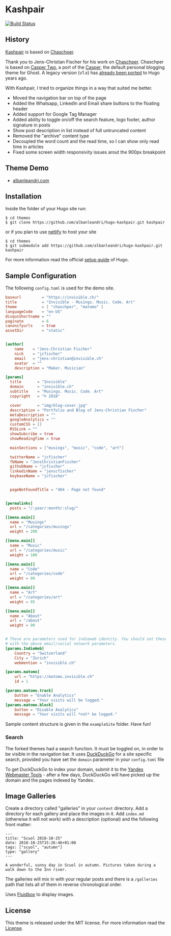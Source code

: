 # Kashpair

[![Build Status](https://travis-ci.org/albanleandri/hugo-kashpair.svg?branch=master)](https://travis-ci.org/albanleandri/hugo-kashpair)

## History
[Kashpair](https://github.com/albanleandri/hugo-kashpair) is based on [Chaschper](https://github.com/jcfischer/hugo-chaschper).

Thank you to Jens-Christian Fischer for his work on [Chaschper](https://github.com/jcfischer/hugo-chaschper). Chaschper is based on [Casper Two](https://github.com/eueung/hugo-casper-two), a port of the [Casper](https://github.com/TryGhost/Casper), the default personal blogging theme for Ghost. A legacy version (v1.x) has [already been ported](https://github.com/vjeantet/hugo-theme-casper) to Hugo years ago.

With Kashpair, I tried to organize things in a way that suited me better.

* Moved the navigation bar on top of the page
* Added the Whatsapp, LinkedIn and Email share buttons to the floating header
* Added support for Google Tag Manager
* Added ability to toggle on/off the search feature, logo footer, author signature in posts
* Show post description in list instead of full untruncated content
* Removed the "archive" content type
* Decoupled the word count and the read time, so I can show only read time in articles
* Fixed some screen width responsivity issues arout the 900px breakpoint

## Theme Demo

- [albanleandri.com](https://albanleandri.com/)

## Installation

Inside the folder of your Hugo site run:

    $ cd themes
    $ git clone https://github.com/albanleandri/hugo-kashpair.git kashpair
    
or if you plan to use [netlify](https://netlify.com) to host your site
   
    $ cd themes
    $ git submodule add https://github.com/albanleandri/hugo-kashpair.git kashpair
   

For more information read the official [setup guide](//gohugo.io/overview/installing/) of Hugo.


## Sample Configuration

The following `config.toml` is used for the demo site. 

```toml
baseurl         = "https://invisible.ch/"
title           = "Invisible - Musings. Music. Code. Art"
theme           = [ "chaschper", "matomo" ]
languageCode    = "en-US"
disqusShortname = ""
paginate        = 6
canonifyurls    = true
assetDir        = "static"


[author]
    name    = "Jens-Christian Fischer"
    nick    = "jcfischer"
    email   = "jens-christian@invisible.ch"
    avatar  = ""
    description = "Maker. Musician"

[params]
  title       = "Invisible"
  domain      = "invisible.ch"
  subtitle    = "Musings. Music. Code. Art"
  copyright   = "© 2018"

  cover       = "img/blog-cover.jpg"
  description = "Portfolio and Blog of Jens-Christian Fischer"
  metaDescription = ""
  googleAnalytics = ""
  customCSS = []
  RSSLink = ""
  showSubcribe = true
  showReadingTime = true

  mainSections = ["musings", "music", "code", "art"]

  twitterName = "jcfischer"
  fbName = "JensChristianFischer"
  githubName = "jcfischer"
  linkedinName = "jenscfischer"
  keybaseName = "jcfischer"


  pageNotFoundTitle = "404 - Page not found"


[permalinks]
  posts = "/:year/:month/:slug/"

[[menu.main]]
  name = "Musings"
  url = "/categories/musings"
  weight = 200

[[menu.main]]
  name = "Music"
  url = "/categories/music"
  weight = 100

[[menu.main]]
  name = "Code"
  url = "/categories/code"
  weight = 99

[[menu.main]]
  name = "Art"
  url = "/categories/art"
  weight = 95

[[menu.main]]
  name = "About"
  url = "/about"
  weight = 90


# These are parameters used for indieweb identity. You should set these along
# with the above email/social network parameters.
[params.IndieWeb]
    Country = "Switzerland"
    City = "Zurich"
    webmention = "invisible.ch"

[params.matomo]
    url = "https://matomo.invisible.ch"
    id = 1

[params.matomo.track]
    button = "Enable Analytics"
    message = "Your visits will be logged."
[params.matomo.block]
    button = "Disable Analytics"
    message = "Your visits will *not* be logged."
```

Sample content structure is given in the `exampleSite` folder. Have fun!

### Search

The forked themes had a search function. It must be toggled on, in order to be visible in the navigation bar.
It uses [DuckDuckGo](https://duckduckgo.com) for a site specific search, provided you have set the `domain` parameter in your `config.toml` file

To get DuckDuckGo to index your domain, submit it to the 
[Yandex Webmaster Tools](https://webmaster.yandex.com) -
after a few days, DuckDuckGo will have picked up the domain and the pages indexed by Yandex.

## Image Galleries

Create a directory called "galleries" in your `content` directory. Add a directory for each 
gallery and place the images in it. Add `index.md` (otherwise it will not work) with a
description (optional) and the following front matter:

    ---
    title: "Scuol 2018-10-25"
    date: 2018-10-25T15:26:46+01:00
    tags: ["scuol", "autumn"]
    type: "gallery"
    ---
    
    A wonderful, sunny day in Scuol in autumn. Pictures taken during a walk down to the Inn river.

The galleries will mix in with your regular posts and there is
a `/galleries` path that lists all of them in reverse chronological order.

Uses [Fluidbox](https://terrymun.github.io/Fluidbox/demo/index.html) to display images.


## License

This theme is released under the MIT license. For more information read the [License](//github.com/albanleandri/hugo-kashpair/blob/master/LICENSE.md).
